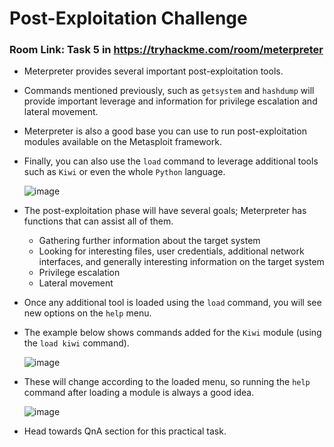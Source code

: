 # Post-Exploitation Challenge

### Room Link: Task 5 in https://tryhackme.com/room/meterpreter

- Meterpreter provides several important post-exploitation tools.
- Commands mentioned previously, such as `getsystem` and `hashdump` will provide important leverage and information for privilege escalation and lateral movement. 

- Meterpreter is also a good base you can use to run post-exploitation modules available on the Metasploit framework. 
- Finally, you can also use the `load` command to leverage additional tools such as `Kiwi` or even the whole `Python` language.

  ![image](https://user-images.githubusercontent.com/63872951/187616790-cb4bd69a-e6d7-473a-a5d4-1bfd485976f0.png)

- The post-exploitation phase will have several goals; Meterpreter has functions that can assist all of them.

    - Gathering further information about the target system
    - Looking for interesting files, user credentials, additional network interfaces, and generally interesting information on the target system
    - Privilege escalation
    - Lateral movement

- Once any additional tool is loaded using the `load` command, you will see new options on the `help` menu. 

- The example below shows commands added for the `Kiwi` module (using the `load kiwi` command). 

  ![image](https://user-images.githubusercontent.com/63872951/187617084-6e2a12e4-bcf0-4f84-8003-2405bd5d83ff.png)

- These will change according to the loaded menu, so running the `help` command after loading a module is always a good idea.

  ![image](https://user-images.githubusercontent.com/63872951/187617226-6666b927-8cdb-48e6-bc1b-e4814af87de6.png)

- Head towards QnA section for this practical task.
